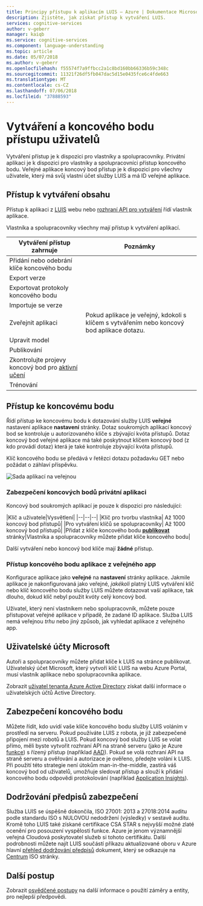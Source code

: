 ```yaml
---
title: Principy přístupu k aplikacím LUIS – Azure | Dokumentace Microsoftu
description: Zjistěte, jak získat přístup k vytváření LUIS.
services: cognitive-services
author: v-geberr
manager: kaiqb
ms.service: cognitive-services
ms.component: language-understanding
ms.topic: article
ms.date: 05/07/2018
ms.author: v-geberr
ms.openlocfilehash: f55574f7a9ffbcc2a1c8bd160bb66336b59c348c
ms.sourcegitcommit: 11321f26df5fb047dac5d15e0435fce6c4fde663
ms.translationtype: MT
ms.contentlocale: cs-CZ
ms.lasthandoff: 07/06/2018
ms.locfileid: "37888593"
---
```

# <a name="authoring-and-endpoint-user-access"></a>Vytváření a koncového bodu přístupu uživatelů
Vytváření přístup je k dispozici pro vlastníky a spolupracovníky. Privátní aplikaci je k dispozici pro vlastníky a spolupracovníci přístup koncového bodu. Veřejné aplikace koncový bod přístup je k dispozici pro všechny uživatele, který má svůj vlastní účet služby LUIS a má ID veřejné aplikace. 

## <a name="access-to-authoring"></a>Přístup k vytváření obsahu
Přístup k aplikaci z [LUIS](luis-reference-regions.md#luis-website) webu nebo [rozhraní API pro vytváření](https://aka.ms/luis-authoring-apis) řídí vlastník aplikace. 

Vlastníka a spolupracovníky všechny mají přístup k vytváření aplikací. 

|Vytváření přístup zahrnuje|Poznámky|
|--|--|
|Přidání nebo odebrání klíče koncového bodu||
|Export verze||
|Exportovat protokoly koncového bodu||
|Importuje se verze||
|Zveřejnit aplikaci|Pokud aplikace je veřejný, kdokoli s klíčem s vytvářením nebo koncový bod aplikace dotazu.|
|Upravit model|
|Publikování|
|Zkontrolujte projevy koncový bod pro [aktivní učení](label-suggested-utterances.md)|
|Trénování|

## <a name="access-to-endpoint"></a>Přístup ke koncovému bodu
Řídí přístup ke koncovému bodu k dotazování služby LUIS **veřejné** nastavení aplikace **nastavení** stránky. Dotaz soukromých aplikací koncový bod se kontroluje u autorizovaného klíče s zbývající kvóta přístupů. Dotaz koncový bod veřejné aplikace má také poskytnout klíčem koncový bod (z kdo provádí dotaz) která je také kontroluje zbývající kvóta přístupů. 

Klíč koncového bodu se předává v řetězci dotazu požadavku GET nebo požádat o záhlaví příspěvku.

![Sada aplikací na veřejnou](./media/luis-concept-security/set-application-as-public.png)

### <a name="private-app-endpoint-security"></a>Zabezpečení koncových bodů privátní aplikaci
Koncový bod soukromých aplikací je pouze k dispozici pro následující:

|Klíč a uživatele|Vysvětlení|
|--|--|--|
|Klíč pro tvorbu vlastníka| Až 1000 koncový bod přístupů|
|Pro vytváření klíčů se spolupracovníky| Až 1000 koncový bod přístupů|
|Přidat z klíče koncového bodu **[publikovat](luis-how-to-publish-app.md)** stránky|Vlastníka a spolupracovníky můžete přidat klíče koncového bodu|

Další vytváření nebo koncový bod klíče mají **žádné** přístup.

### <a name="public-app-endpoint-access"></a>Přístup koncového bodu aplikace z veřejného app
Konfigurace aplikace jako **veřejné** na **nastavení** stránky aplikace. Jakmile aplikace je nakonfigurovaná jako veřejné, _jakékoli_ platný LUIS vytváření klíč nebo klíč koncového bodu služby LUIS můžete dotazovat vaší aplikace, tak dlouho, dokud klíč nebyl použit kvóty celý koncový bod.

Uživatel, který není vlastníkem nebo spolupracovník, můžete pouze přistupovat veřejné aplikace v případě, že zadané ID aplikace. Služba LUIS nemá veřejnou _trhu_ nebo jiný způsob, jak vyhledat aplikace z veřejného app.  

## <a name="microsoft-user-accounts"></a>Uživatelské účty Microsoft
Autoři a spolupracovníky můžete přidat klíče k LUIS na stránce publikovat. Uživatelský účet Microsoft, který vytvoří klíč LUIS na webu Azure Portal, musí vlastník aplikace nebo spolupracovníka aplikace. 

Zobrazit [uživatel tenanta Azure Active Directory](luis-how-to-account-settings.md#azure-active-directory-tenant-user) získat další informace o uživatelských účtů Active Directory. 

<!--
### Individual consent
If the Microsoft user account is part of an Azure Active Directory (AAD), and the active directory doesn't allow users to give consent, then you can provide individual consent as part of the login process. 

### Administrator consent
If the Microsoft user account is part of an Azure Active Directory (AAD), and the active directory doesn't allow users to give consent, then the administrator can give individual consent via the method discussed in this [blog](https://blogs.technet.microsoft.com/tfg/2017/10/15/english-tips-to-manage-azure-ad-users-consent-to-applications-using-azure-ad-graph-api/). 
-->
## <a name="securing-the-endpoint"></a>Zabezpečení koncového bodu 
Můžete řídit, kdo uvidí vaše klíče koncového bodu služby LUIS voláním v prostředí na serveru. Pokud používáte LUIS z robota, je již zabezpečené připojení mezi robotů a LUIS. Pokud koncový bod služby LUIS se volat přímo, měli byste vytvořit rozhraní API na straně serveru (jako je Azure [funkce](https://azure.microsoft.com/services/functions/)) s řízený přístup (například [AAD](https://azure.microsoft.com/services/active-directory/)). Pokud se volá rozhraní API na straně serveru a ověřování a autorizace je ověřeno, předejte volání k LUIS. Při použití této strategie není útokům man-in-the-middle, zastírá váš koncový bod od uživatelů, umožňuje sledovat přístup a slouží k přidání koncového bodu odpovědi protokolování (například [Application Insights](https://azure.microsoft.com/services/application-insights/)).  

## <a name="security-compliance"></a>Dodržování předpisů zabezpečení
Služba LUIS se úspěšně dokončila, ISO 27001: 2013 a 27018:2014 auditu podle standardu ISO s NULOVOU nedodržení (výsledky) v sestavě auditu. Kromě toho LUIS také získané certifikace CSA STAR s nejvyšší možné zlaté ocenění pro posouzení vyspělosti funkce. Azure je jenom významnější veřejná Cloudová poskytovatel služeb si tohoto certifikátu. Další podrobnosti můžete najít LUIS součástí příkazu aktualizované oboru v Azure hlavní [přehled dodržování předpisů](https://gallery.technet.microsoft.com/Overview-of-Azure-c1be3942) dokument, který se odkazuje na [Centrum](https://www.microsoft.com/en-us/trustcenter/compliance/iso-iec-27001) ISO stránky.  

## <a name="next-steps"></a>Další postup

Zobrazit [osvědčené postupy](luis-concept-best-practices.md) na další informace o použití záměry a entity, pro nejlepší předpovědi.